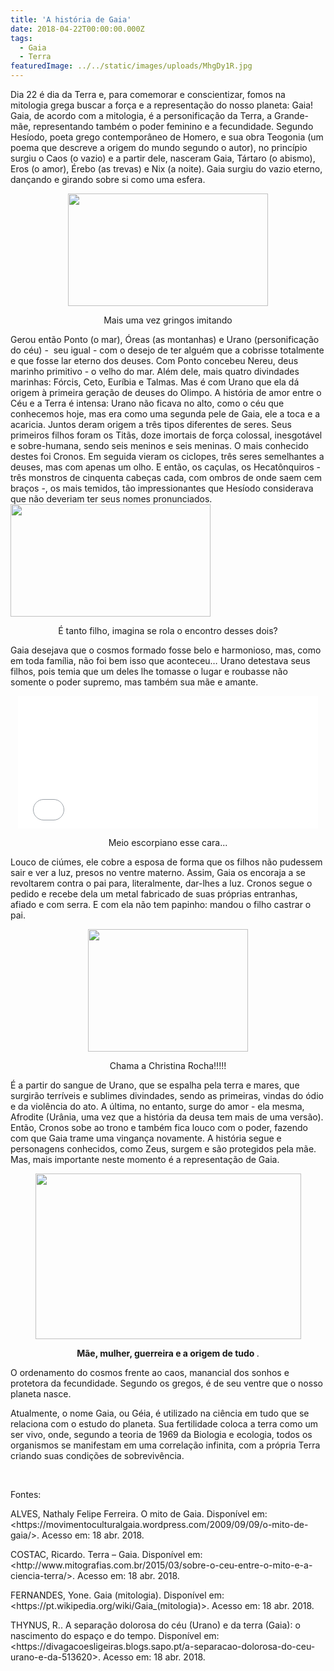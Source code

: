 ```yaml
---
title: 'A história de Gaia'
date: 2018-04-22T00:00:00.000Z
tags:
  - Gaia
  - Terra
featuredImage: ../../static/images/uploads/MhgDy1R.jpg
---
```


<span style="font-weight: 400;">
  Dia 22 é dia da Terra e, para comemorar e conscientizar, fomos na mitologia grega buscar a força e a representação do nosso planeta: Gaia!
</span>&nbsp;
<span style="font-weight: 400;">
  Gaia, de acordo com a mitologia, é a personificação da Terra, a Grande-mãe, representando também o poder feminino e a fecundidade.
</span>
<span style="font-weight: 400;">
  Segundo Hesíodo, poeta grego contemporâneo de Homero, e sua obra Teogonia (um poema que descreve a origem do mundo segundo o autor), no princípio surgiu o Caos (o vazio) e a partir dele, nasceram Gaia, Tártaro (o abismo), Eros (o amor), Érebo (as trevas) e Nix (a noite).
</span>
<span style="font-weight: 400;">
  Gaia surgiu do vazio eterno, dançando e girando sobre si como uma esfera.
</span>
<p style="text-align: center;">
  <img class="aligncenter size-full" src="https://img.buzzfeed.com/buzzfeed-static/static/2017-04/20/14/asset/buzzfeed-prod-fastlane-02/anigif_sub-buzz-23192-1492712599-5.gif?downsize=715:*&amp;output-format=auto&amp;output-quality=auto" width="320" height="180" />
</p>
<p style="text-align: center;">Mais uma vez gringos imitando
</p>
<span style="font-weight: 400;">Gerou então Ponto (o mar), Óreas (as montanhas) e Urano (personificação do céu) -  seu igual - com o desejo de ter alguém que a cobrisse totalmente e que fosse lar eterno dos deuses.
</span>
<span style="font-weight: 400;">Com Ponto concebeu Nereu, deus marinho primitivo - o velho do mar. Além dele, mais quatro divindades marinhas: Fórcis, Ceto, Euríbia e Talmas. 
</span>
<span style="font-weight: 400;">Mas é com Urano que ela dá origem à primeira geração de deuses do Olimpo. A história de amor entre o Céu e a Terra é intensa: Urano não ficava no alto, como o céu que conhecemos hoje, mas era como uma segunda pele de Gaia, ele a toca e a acaricia. Juntos deram origem a três tipos diferentes de seres. Seus primeiros filhos foram os Titãs, doze imortais de força colossal, inesgotável e sobre-humana, sendo seis meninos e seis meninas. O mais conhecido destes foi Cronos.
</span>
<span style="font-weight: 400;">Em seguida vieram os ciclopes, três seres semelhantes a deuses, mas com apenas um olho. E então, os caçulas, os Hecatônquiros - três monstros de cinquenta cabeças cada, com ombros de onde saem cem braços -, os mais temidos, tão impressionantes que Hesíodo considerava que não deveriam ter seus nomes pronunciados.
</span>
<img class="alignnone size-full aligncenter" src="https://media.giphy.com/media/lJLk2zn7U1qO88synL/giphy.gif" width="320" height="180" />
<p style="text-align: center;">
  <span style="font-weight: 400;">É tanto filho, imagina se rola o encontro desses dois?
  </span>
</p>
<span style="font-weight: 400;">Gaia desejava que o cosmos formado fosse belo e harmonioso, mas, como em toda família, não foi bem isso que aconteceu…
</span>
<span style="font-weight: 400;">Urano detestava seus filhos, pois temia que um deles lhe tomasse o lugar e roubasse não somente o poder supremo, mas também sua mãe e amante.
</span>
<p style="text-align: center;">
  <iframe src="//giphy.com/embed/fFxs7cIAEASyc" width="480" height="212" frameborder="0">
  </iframe>
</p>
<p style="text-align: center;">
  <span style="font-weight: 400;">Meio escorpiano esse cara...
  </span>
</p>
<span style="font-weight: 400;">Louco de ciúmes, ele cobre a esposa de forma que os filhos não pudessem sair e ver a luz, presos no ventre materno.
</span>
<span style="font-weight: 400;">Assim, Gaia os encoraja a se revoltarem contra o pai para, literalmente, dar-lhes a luz. Cronos segue o pedido e recebe dela um metal fabricado de suas próprias entranhas, afiado e com serra. E com ela não tem papinho: mandou o filho castrar o pai.
</span>
<p style="text-align: center;">
  <img class="alignnone size-full" src="https://media.tenor.com/images/7bd066ede323ee73d779b565411ad409/tenor.gif" width="256" height="196" />
</p>
<p style="text-align: center;">
  <span style="font-weight: 400;">Chama a Christina Rocha!!!!!
  </span>
</p>
<span style="font-weight: 400;">É a partir do sangue de Urano, que se espalha pela terra e mares, que surgirão terríveis e sublimes divindades, sendo as primeiras, vindas do ódio e da violência do ato. A última, no entanto, surge do amor - ela mesma, Afrodite (Urânia, uma vez que a história da deusa tem mais de uma versão).
</span>
<span style="font-weight: 400;">Então, Cronos sobe ao trono e também fica louco com o poder, fazendo com que Gaia trame uma vingança novamente. A história segue e personagens conhecidos, como Zeus, surgem e são protegidos pela mãe.
</span>
&nbsp;
<span style="font-weight: 400;">Mas, mais importante neste momento é a representação de Gaia. 
</span>
<p style="text-align: center;">
  <img class="alignnone size-full wp-image-654" src="https://i.imgur.com/nhJCP7p.jpg" alt="" width="425" height="265" />
</p>
<p style="text-align: center;">
  <strong>
    <b>Mãe, mulher, guerreira e a origem de tudo
    </b>
    <span style="font-weight: 400;">. 
    </span>
  </strong>
</p>
<p style="font-weight: 400;">O ordenamento do cosmos frente ao caos, manancial dos sonhos e protetora da fecundidade. Segundo os gregos, é de seu ventre que o nosso planeta nasce.
</p>
<p style="font-weight: 400;">Atualmente, o nome Gaia, ou Géia, é utilizado na ciência em tudo que se relaciona com o estudo do planeta. Sua fertilidade coloca a terra como um ser vivo, onde, segundo a teoria de 1969 da Biologia e ecologia, todos os organismos se manifestam em uma correlação infinita, com a própria Terra criando suas condições de sobrevivência.
</p>
&nbsp;
<p style="font-weight: 400;">Fontes:
</p>
<p style="font-weight: 400;">
</p>
<p style="font-weight: 400;">
</p>
<p style="font-weight: 400;">ALVES, Nathaly Felipe Ferreira. O mito de Gaia. Disponível em: &lt;https://movimentoculturalgaia.wordpress.com/2009/09/09/o-mito-de-gaia/&gt;. Acesso em: 18 abr. 2018.
</p>
<p style="font-weight: 400;">
</p>
<p style="font-weight: 400;">COSTAC, Ricardo. Terra – Gaia. Disponível em: &lt;http://www.mitografias.com.br/2015/03/sobre-o-ceu-entre-o-mito-e-a-ciencia-terra/&gt;. Acesso em: 18 abr. 2018.
</p>
<p style="font-weight: 400;">
</p>
<p style="font-weight: 400;">FERNANDES, Yone. Gaia (mitologia). Disponível em: &lt;https://pt.wikipedia.org/wiki/Gaia_(mitologia)&gt;. Acesso em: 18 abr. 2018.
</p>
<p style="font-weight: 400;">THYNUS, R.. A separação dolorosa do céu (Urano) e da terra (Gaia): o nascimento do espaço e do tempo. Disponível em: &lt;https://divagacoesligeiras.blogs.sapo.pt/a-separacao-dolorosa-do-ceu-urano-e-da-513620&gt;. Acesso em: 18 abr. 2018.
</p>
<p style="font-weight: 400;">
</p>
